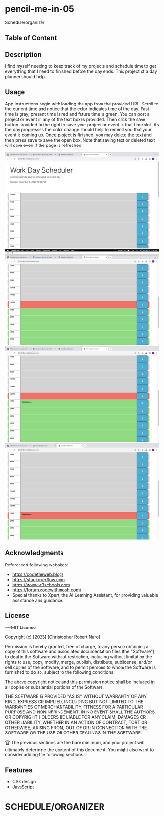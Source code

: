 # pencil-me-in-05
Schedule/organizer


## Table of Content

## Description

I find myself needing to keep track of my projects and schedule time to get everything that I need to finished before the day ends.  This project of a day planner should help.

## Usage

<Provide instructions and examples for use. Include screenshots as needed.>
App instructions begin with loading the app from the provided URL. Scroll to the current time and notice that the color indicates time of the day.  Past time is gray, present time is red and future time is green.  You can post a project or event in any of the text boxes provided.  Then click the save button provided to the right to save your project or event in that time slot.  As the day progresses the color change should help to remind you that your event is coming up.  Once project is finished, you may delete the text and then press save to save the open box.  Note that saving text or deleted text will save even if the page is refreshed.  

![Alt text](./img/img1.png)
![Alt text](./img/img2.png)
![Alt text](./img/img3.png)
![Alt text](./img/img4.png)


## Acknowledgments

Referenced following websites:

- https://codetheweb.blog/
- https://stackoverflow.com
- https://www.w3schools.com
- https://forum.codewithmosh.com/
- Special thanks to Xpert, the AI Learning Assistant, for providing valuable assistance and guidance.

## License

---MIT License

Copyright (c) [2023] [Christopher Robert Naro]

Permission is hereby granted, free of charge, to any person obtaining a copy
of this software and associated documentation files (the "Software"), to deal
in the Software without restriction, including without limitation the rights
to use, copy, modify, merge, publish, distribute, sublicense, and/or sell
copies of the Software, and to permit persons to whom the Software is
furnished to do so, subject to the following conditions:

The above copyright notice and this permission notice shall be included in all
copies or substantial portions of the Software.

THE SOFTWARE IS PROVIDED "AS IS", WITHOUT WARRANTY OF ANY KIND, EXPRESS OR
IMPLIED, INCLUDING BUT NOT LIMITED TO THE WARRANTIES OF MERCHANTABILITY,
FITNESS FOR A PARTICULAR PURPOSE AND NONINFRINGEMENT. IN NO EVENT SHALL THE
AUTHORS OR COPYRIGHT HOLDERS BE LIABLE FOR ANY CLAIM, DAMAGES OR OTHER
LIABILITY, WHETHER IN AN ACTION OF CONTRACT, TORT OR OTHERWISE, ARISING FROM,
OUT OF OR IN CONNECTION WITH THE SOFTWARE OR THE USE OR OTHER DEALINGS IN THE
SOFTWARE.

🏆 The previous sections are the bare minimum, and your project will ultimately determine the content of this document. You might also want to consider adding the following sections.

## Features

- CSS design
- JavaScript

# SCHEDULE/ORGANIZER 
